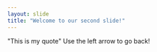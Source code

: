 ```yaml
---
layout: slide
title: "Welcome to our second slide!"
---
```

"This is my quote"
Use the left arrow to go back!
